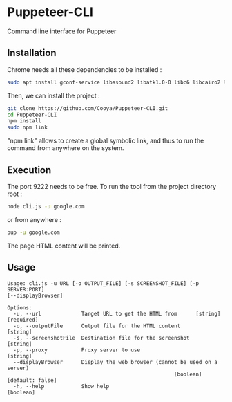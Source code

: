 # Puppeteer-CLI
Command line interface for Puppeteer

## Installation

Chrome needs all these dependencies to be installed :
```bash
sudo apt install gconf-service libasound2 libatk1.0-0 libc6 libcairo2 libcups2 libdbus-1-3 libexpat1 libfontconfig1 libgcc1 libgconf-2-4 libgdk-pixbuf2.0-0 libglib2.0-0 libgtk-3-0 libnspr4 libpango-1.0-0 libpangocairo-1.0-0 libstdc++6 libx11-6 libx11-xcb1 libxcb1 libxcomposite1 libxcursor1 libxdamage1 libxext6 libxfixes3 libxi6 libxrandr2 libxrender1 libxss1 libxtst6 ca-certificates fonts-liberation libappindicator1 libnss3 lsb-release xdg-utils wget
```
Then, we can install the project :
```bash
git clone https://github.com/Cooya/Puppeteer-CLI.git
cd Puppeteer-CLI
npm install
sudo npm link
```
"npm link" allows to create a global symbolic link, and thus to run the command from anywhere on the system.

## Execution
The port 9222 needs to be free. To run the tool from the project directory root :
```bash
node cli.js -u google.com
```
or from anywhere :
```bash
pup -u google.com
```
The page HTML content will be printed.

## Usage
```
Usage: cli.js -u URL [-o OUTPUT_FILE] [-s SCREENSHOT_FILE] [-p SERVER:PORT]
[--displayBrowser]

Options:
  -u, --url             Target URL to get the HTML from      [string] [required]
  -o, --outputFile      Output file for the HTML content                [string]
  -s, --screenshotFile  Destination file for the screenshot             [string]
  -p, --proxy           Proxy server to use                             [string]
  --displayBrowser      Display the web browser (cannot be used on a server)
                                                      [boolean] [default: false]
  -h, --help            Show help                                      [boolean]
  ```
